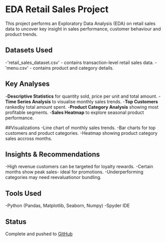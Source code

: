 # EDA Retail Sales Project

This project performs an Exploratory Data Analysis (EDA) on retail sales data to uncover key insight in sales performance, customer behaviour and product trends.
## Datasets Used
-'retail_sales_dataset.csv' - contains transaction-level retail sales data.
-'menu.csv' - contains product and category details.

## Key Analyses
-**Descriptive Statistics** for quantity sold, price per unit and total amount.
-**Time Series Analysis** to visualise monthly sales trends.
-**Top Customers** rankedby total amount spent.
-**Product Category Analysis** showing most profitable segments.
-**Sales Heatmap** to explore seasonal product performance.

##Visualizations
-Line chart of monthly sales trends.
-Bar charts for top customers and product categories.
-Heatmap showing product category sales accross months.

## Insights & Recommendations
-High revenue customers can be targeted for loyalty rewards.
-Certain months show peak sales- ideal for promotions.
-Underperforming categories may need reevaluationor bundling.

## Tools Used
-Python (Pandas, Matplotlib, Seaborn, Numpy)
-Spyder IDE

## Status
Complete and pushed to [GitHub](https://github.com/AGBANA271/OIBSIP)


